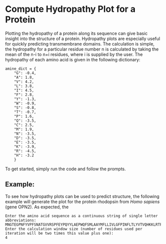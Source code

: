 # Compute Hydropathy Plot for a Protein
Plotting the hydropathy of a protein along its sequence can give basic insight into the structure of a protein. Hydropathy plots are especially useful for quickly predicting transmembrane domains. The calculation is simple, the hydropathy for
a particular residue number n is calculated by taking the mean of the
n-i to n+i residues, where i is supplied by the user. The hydropathy of each amino acid is given in the following dictionary:
```
amine_dict = {
    "G": -0.4,
    "A": 1.8,
    "V": 4.2,
    "L": 3.8,
    "I": 4.5,
    "F": 2.8,
    "Y": -1.3,
    "W": -0.9,
    "S": -0.8,
    "T": -0.7,
    "P": 1.6,
    "Q": -3.5,
    "C": 2.5,
    "M": 1.9,
    "N": -3.5,
    "D": -3.5,
    "E": -3.5,
    "K": -3.9,
    "R": -4.5,
    "H": -3.2
    }
```
To get started, simply run the code and follow the prompts.
## Example:
To see how hydropathy plots can be used to predict structure, the following example will generate the plot for the protein rhodopsin from *Homo sapiens* (gene OPN2). As expected, the 
```
Enter the amino acid sequence as a continuous string of single letter abbreviations:
MNGTEGPNFYVPFSNATGVVRSPFEYPQYYLAEPWQFSMLAAYMFLLIVLGFPINFLTLYVTVQHKKLRTPLNYILLNLAVADLFMVLGGFTSTLYTSLHGYFVFGPTGCNLEGFFATLGGEIALWSLVVLAIERYVVVCKPMSNFRFGENHAIMGVAFTWVMALACAAPPLAGWSRYIPEGLQCSCGIDYYTLKPEVNNESFVIYMFVVHFTIPMIIIFFCYGQLVFTVKEAAAQQQESATTQKAEKEVTRMVIIMVIAFLICWVPYASVAFYIFTHQGSNFGPIFMTIPAFFAKSAAIYNPVIYIMMNKQFRNCMLTTICCGKNPLGDDEASATVSKTETSQVAPA
Enter the calculation window size (number of residues used per iteration will be two times this value plus one):
4
```
